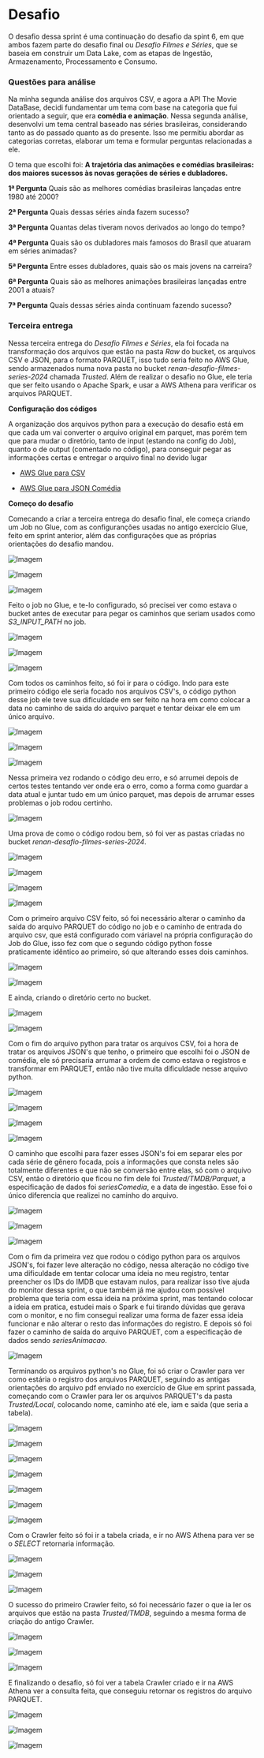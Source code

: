 # Desafio
O desafio dessa sprint é uma continuação do desafio da spint 6, em que ambos fazem parte do desafio final ou *Desafio Filmes e Séries*, que se baseia em construir um Data Lake, com as etapas de Ingestão, Armazenamento, Processamento e Consumo.

### Questões para análise
Na minha segunda análise dos arquivos CSV, e agora a API The Movie DataBase, decidi fundamentar um tema com base na categoria que fui orientado a seguir, que era __comédia e animação__. Nessa segunda análise, desenvolvi um tema central baseado nas séries brasileiras, considerando tanto as do passado quanto as do presente. Isso me permitiu abordar as categorias corretas, elaborar um tema e formular perguntas relacionadas a ele.

O tema que escolhi foi:
__A trajetória das animações e comédias brasileiras: dos maiores sucessos às novas gerações de séries e dubladores.__

__1ª Pergunta__
Quais são as melhores comédias brasileiras lançadas entre 1980 até 2000?

__2ª Pergunta__
Quais dessas séries ainda fazem sucesso?

__3ª Pergunta__
Quantas delas tiveram novos derivados ao longo do tempo?

__4ª Pergunta__
Quais são os dubladores mais famosos do Brasil que atuaram em séries animadas?

__5ª Pergunta__
Entre esses dubladores, quais são os mais jovens na carreira?

__6ª Pergunta__
Quais são as melhores animações brasileiras lançadas entre 2001 a atuais?


__7ª Pergunta__
Quais dessas séries ainda continuam fazendo sucesso?


### Terceira entrega

Nessa terceira entrega do *Desafio Filmes e Séries*, ela foi focada na transformação dos arquivos que estão na pasta *Raw* do bucket, os arquivos CSV e JSON, para o formato PARQUET, isso tudo seria feito no AWS Glue, sendo armazenados numa nova pasta no bucket *renan-desafio-filmes-series-2024* chamada *Trusted*. Além de realizar o desafio no Glue, ele teria que ser feito usando o Apache Spark, e usar a AWS Athena para verificar os arquivos PARQUET.


__Configuração dos códigos__

A organização dos arquivos python para a execução do desafio está em que cada um vai converter o arquivo original em parquet, mas porém tem que para mudar o diretório, tanto de input (estando na config do Job), quanto o de output (comentado no código), para conseguir pegar as informações certas e entregar o arquivo final no devido lugar


- [AWS Glue para CSV](./jobCsv.py)

- [AWS Glue para JSON Comédia](./jobJson.py)

__Começo do desafio__

Comecando a criar a terceira entrega do desafio final, ele começa criando um Job no Glue, com as configuranções usadas no antigo exercício Glue, feito em sprint anterior, além das configurações que as próprias orientações do desafio mandou.


![Imagem ](../evidencias/CriandoJobGlue.png)


![Imagem ](../evidencias/JobConfig.png)


![Imagem ](../evidencias/JobConfig2.png)


Feito o job no Glue, e te-lo configurado, só precisei ver como estava o bucket antes de executar para pegar os caminhos que seriam usados como *S3_INPUT_PATH* no job.


![Imagem ](../evidencias/JobSeriePath.png)


![Imagem ](../evidencias/JobMoviePath.png)


![Imagem ](../evidencias/BucketAntes.png)


Com todos os caminhos feito, só foi ir para o código. Indo para este primeiro código ele seria focado nos arquivos CSV's, o código python desse job ele teve sua dificuldade em ser feito na hora em como colocar a data no caminho de saida do arquivo parquet e tentar deixar ele em um único arquivo.


![Imagem ](../evidencias/CsvJobCodigo.png)


![Imagem ](../evidencias/CsvJobCodigo2.png)


![Imagem ](../evidencias/RodandoJob.png)


Nessa primeira vez rodando o código deu erro, e só arrumei depois de certos testes tentando ver onde era o erro, como a forma como guardar a data atual e juntar tudo em um único parquet, mas depois de arrumar esses problemas o job rodou certinho.


![Imagem ](../evidencias/RodandoJobConcluido.png)


Uma prova de como o código rodou bem, só foi ver as pastas criadas no bucket *renan-desafio-filmes-series-2024*.


![Imagem ](../evidencias/BucketDepois.png)


![Imagem ](../evidencias/BucketPastaSeries.png)


![Imagem ](../evidencias/BucketPastaAno.png)


![Imagem ](../evidencias/BucketPastaSeriesParquet.png)


Com o primeiro arquivo CSV feito, só foi necessário alterar o caminho da saida do arquivo PARQUET do código no job e o caminho de entrada do arquivo csv, que está configurado com váriavel na própria configuração do Job do Glue, isso fez com que o segundo código python fosse praticamente idêntico ao primeiro, só que alterando esses dois caminhos.


![Imagem ](../evidencias/CsvMovieJobCodigo.png)


![Imagem ](../evidencias/RodandoMovieJobConcluido.png)


E ainda, criando o diretório certo no bucket.


![Imagem ](../evidencias/BucketPastaMovie.png)


![Imagem ](../evidencias/BucketPastaMoviesParquet.png)


Com o fim do arquivo python para tratar os arquivos CSV, foi a hora de tratar os arquivos JSON's que tenho, o primeiro que escolhi foi o JSON de comédia, ele só precisaria arrumar a ordem de como estava o registros e transformar em PARQUET, então não tive muita dificuldade nesse arquivo python.


![Imagem ](../evidencias/JsonJobCodigo.png)


![Imagem ](../evidencias/JobJsonComediaPath.png)


![Imagem ](../evidencias/RodandoJobJsonComedia.png)


![Imagem ](../evidencias/RodandoJobJsonComediaConcluido.png)


O caminho que escolhi para fazer esses JSON's foi em separar eles por cada série de gênero focada, pois a informações que consta neles são totalmente diferentes e que não se conversão entre elas, só com o arquivo CSV, então o diretório que ficou no fim dele foi *Trusted/TMDB/Parquet*, a especificação de dados foi *seriesComedia*, e a data de ingestão. Esse foi o único diferencia que realizei no caminho do arquivo.


![Imagem ](../evidencias/BucketTmdb.png)


![Imagem ](../evidencias/BucketPastaSeriesJson.png)


![Imagem ](../evidencias/BucketPastaComediaParquet.png)


Com o fim da primeira vez que rodou o código python para os arquivos JSON's, foi fazer leve alteração no código, nessa alteração no código tive uma dificuldade em tentar colocar uma ideia no meu registro, tentar preencher os IDs do IMDB que estavam nulos, para realizar isso tive ajuda do monitor dessa sprint, o que também já me ajudou com possível problema que teria com essa ideia na próxima sprint, mas tentando colocar a ideia em pratica, estudei mais o Spark e fui tirando dúvidas que gerava com o monitor, e no fim consegui realizar uma forma de fazer essa ideia funcionar e não alterar o resto das informações do registro. E depois só foi fazer o caminho de saída do arquivo PARQUET, com a especificação de dados sendo *seriesAnimacao*.


![Imagem ](../evidencias/JobJsonAnimacaoCodigo.png)


Terminando os arquivos python's no Glue, foi só criar o Crawler para ver como estária o registro dos arquivos PARQUET, seguindo as antigas orientações do arquivo pdf enviado no exercício de Glue em sprint passada, começando com o Crawler para ler os arquivos PARQUET's da pasta *Trusted/Local*, colocando nome, caminho até ele, iam e saida (que seria a tabela).


![Imagem ](../evidencias/CsvCrawlerNome.png)


![Imagem ](../evidencias/CsvCrawlerCaminho.png)


![Imagem ](../evidencias/CsvCrawlerIam.png)


![Imagem ](../evidencias/CsvCrawlerOutput.png)


![Imagem ](../evidencias/CsvCrawlerReview.png)


![Imagem ](../evidencias/CsvCrawlerCriado.png)


![Imagem ](../evidencias/CsvCrawlerConcluido.png)


Com o Crawler feito só foi ir a tabela criada, e ir no AWS Athena para ver se o *SELECT* retornaria informação.


![Imagem ](../evidencias/CsvCrawlerTabela.png)


![Imagem ](../evidencias/CsvAthenaCodigo.png)


![Imagem ](../evidencias/CsvAthenaConsulta.png)


O sucesso do primeiro Crawler feito, só foi necessário fazer o que ia ler os arquivos que estão na pasta *Trusted/TMDB*, seguindo a mesma forma de criação do antigo Crawler.


![Imagem ](../evidencias/JsonCrawlerReview.png)


![Imagem ](../evidencias/JsonCrawlerCriado.png)


![Imagem ](../evidencias/JsonCrawlerConcluido.png)


E finalizando o desafio, só foi ver a tabela Crawler criado e ir na AWS Athena ver a consulta feita, que conseguiu retornar os registros do arquivo PARQUET.


![Imagem ](../evidencias/JsonCrawlerTabela.png)


![Imagem ](../evidencias/JsonAthenaCodigo.png)


![Imagem ](../evidencias/JsonAthenaConsulta.png)



